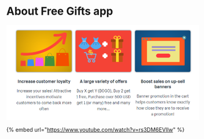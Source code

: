 # About Free Gifts app

![](../.gitbook/assets/image%20%285%29.png)

{% embed url="https://www.youtube.com/watch?v=rs3DM6EVIIw" %}



